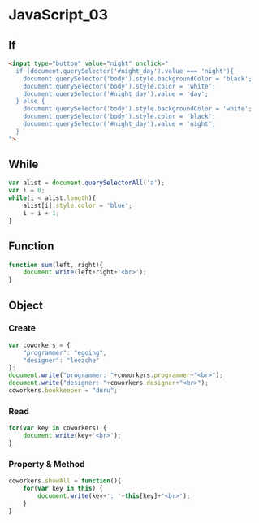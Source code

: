 # JavaScript_03

## If

```html
<input type="button" value="night" onclick="
  if (document.querySelector('#night_day').value === 'night'){
    document.querySelector('body').style.backgroundColor = 'black';
	document.querySelector('body').style.color = 'white';
	document.querySelector('#night_day').value = 'day';
  } else {
    document.querySelector('body').style.backgroundColor = 'white';
	document.querySelector('body').style.color = 'black';
	document.querySelector('#night_day').value = 'night';
  }
">
```



## While

```javascript
var alist = document.querySelectorAll('a');
var i = 0;
while(i < alist.length){
    alist[i].style.color = 'blue';
    i = i + 1;
}
```



## Function

```javascript
function sum(left, right){
    document.write(left+right+'<br>');
}
```



## Object

### Create

```javascript
var coworkers = {
    "programmer": "egoing",
    "designer": "leezche"
};
document.write("programmer: "+coworkers.programmer+"<br>");
document.write("designer: "+coworkers.designer+"<br>");
coworkers.bookkeeper = "duru";
```

### Read

```javascript
for(var key in coworkers) {
    document.write(key+'<br>');
}
```

### Property & Method

```javascript
coworkers.showAll = function(){
    for(var key in this) {
    	document.write(key+': '+this[key]+'<br>');
	}
}
```


